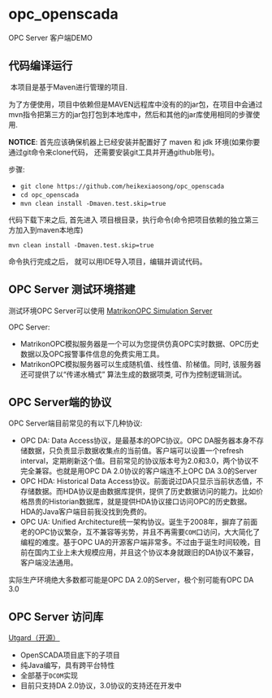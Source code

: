 # opc_openscada

OPC Server 客户端DEMO



## 代码编译运行

​	本项目是基于Maven进行管理的项目.

​	为了方便使用，项目中依赖但是MAVEN远程库中没有的的jar包，在项目中会通过mvn指令把第三方的jar包打包到本地库中，然后和其他的jar库使用相同的步骤使用.

**NOTICE**: 首先应该确保机器上已经安装并配置好了 maven 和 jdk 环境(如果你要通过git命令来clone代码， 还需要安装git工具并开通github账号)。

步骤:

- `git clone https://github.com/heikexiaosong/opc_openscada`
- `cd opc_openscada`
- `mvn clean install -Dmaven.test.skip=true`



代码下载下来之后, 首先进入 项目根目录，执行命令(命令把项目依赖的独立第三方加入到maven本地库)

```shell
mvn clean install -Dmaven.test.skip=true
```

命令执行完成之后， 就可以用IDE导入项目，编辑并调试代码。




## OPC Server 测试环境搭建
测试环境OPC Server可以使用 [MatrikonOPC Simulation Server](https://www.matrikonopc.cn/products/opc-drivers/opc-simulation-server.aspx)

OPC Server:

- MatrikonOPC模拟服务器是一个可以为您提供仿真OPC实时数据、OPC历史数据以及OPC报警事件信息的免费实用工具。
- MatrikonOPC模拟服务器可以生成随机值、线性值、阶梯值。同时, 该服务器还可提供了以“传递水桶式” 算法生成的数据项类, 可作为控制逻辑测试。





## OPC Server端的协议

OPC Server端目前常见的有以下几种协议:

- OPC DA: Data Access协议，是最基本的OPC协议。OPC DA服务器本身不存储数据，只负责显示数据收集点的当前值。客户端可以设置一个refresh interval，定期刷新这个值。目前常见的协议版本号为2.0和3.0，两个协议不完全兼容。也就是用OPC DA 2.0协议的客户端连不上OPC DA 3.0的Server
- OPC HDA: Historical Data Access协议。前面说过DA只显示当前状态值，不存储数据。而HDA协议是由数据库提供，提供了历史数据访问的能力。比如价格昂贵的Historian数据库，就是提供HDA协议接口访问OPC的历史数据。HDA的Java客户端目前我没找到免费的。
- OPC UA: Unified Architecture统一架构协议。诞生于2008年，摒弃了前面老的OPC协议繁杂，互不兼容等劣势，并且不再需要`COM`口访问，大大简化了编程的难度。基于OPC UA的开源客户端非常多。不过由于诞生时间较晚，目前在国内工业上未大规模应用，并且这个协议本身就跟旧的DA协议不兼容，客户端没法通用。

实际生产环境绝大多数都可能是OPC DA 2.0的Server，极个别可能有OPC DA 3.0



## OPC Server 访问库

[Utgard（开源）](http://openscada.org/projects/utgard/)

- OpenSCADA项目底下的子项目
- 纯Java编写，具有跨平台特性
- 全部基于`DCOM`实现
- 目前只支持DA 2.0协议，3.0协议的支持还在开发中